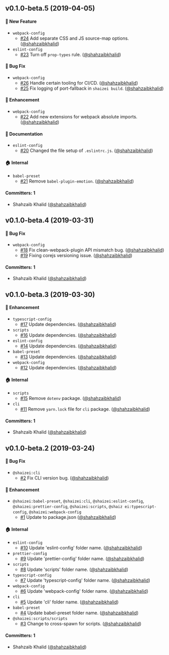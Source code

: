 ## v0.1.0-beta.5 (2019-04-05)

#### :rocket: New Feature
* `webpack-config`
  * [#24](https://github.com/shahzaibkhalid/shaizei/pull/24) Add separate CSS and JS source-map options. ([@shahzaibkhalid](https://github.com/shahzaibkhalid))
* `eslint-config`
  * [#23](https://github.com/shahzaibkhalid/shaizei/pull/23) Turn off `prop-types` rule. ([@shahzaibkhalid](https://github.com/shahzaibkhalid))

#### :bug: Bug Fix
* `webpack-config`
  * [#26](https://github.com/shahzaibkhalid/shaizei/pull/26) Handle certain tooling for CI/CD. ([@shahzaibkhalid](https://github.com/shahzaibkhalid))
  * [#25](https://github.com/shahzaibkhalid/shaizei/pull/25) Fix logging of port-fallback in `shaizei build`. ([@shahzaibkhalid](https://github.com/shahzaibkhalid))

#### :nail_care: Enhancement
* `webpack-config`
  * [#22](https://github.com/shahzaibkhalid/shaizei/pull/22) Add new extensions for webpack absolute imports. ([@shahzaibkhalid](https://github.com/shahzaibkhalid))

#### :memo: Documentation
* `eslint-config`
  * [#20](https://github.com/shahzaibkhalid/shaizei/pull/20) Changed the file setup of `.eslintrc.js`. ([@shahzaibkhalid](https://github.com/shahzaibkhalid))

#### :house: Internal
* `babel-preset`
  * [#21](https://github.com/shahzaibkhalid/shaizei/pull/21) Remove `babel-plugin-emotion`. ([@shahzaibkhalid](https://github.com/shahzaibkhalid))

#### Committers: 1
- Shahzaib Khalid ([@shahzaibkhalid](https://github.com/shahzaibkhalid))

## v0.1.0-beta.4 (2019-03-31)

#### :bug: Bug Fix
* `webpack-config`
  * [#18](https://github.com/shahzaibkhalid/shaizei/pull/18) Fix clean-webpack-plugin API mismatch bug. ([@shahzaibkhalid](https://github.com/shahzaibkhalid))
  * [#19](https://github.com/shahzaibkhalid/shaizei/pull/19) Fixing corejs versioning issue. ([@shahzaibkhalid](https://github.com/shahzaibkhalid))

#### Committers: 1
- Shahzaib Khalid ([@shahzaibkhalid](https://github.com/shahzaibkhalid))

## v0.1.0-beta.3 (2019-03-30)

#### :nail_care: Enhancement
* `typescript-config`
  * [#17](https://github.com/shahzaibkhalid/shaizei/pull/17) Update dependencies. ([@shahzaibkhalid](https://github.com/shahzaibkhalid))
* `scripts`
  * [#16](https://github.com/shahzaibkhalid/shaizei/pull/16) Update dependencies. ([@shahzaibkhalid](https://github.com/shahzaibkhalid))
* `eslint-config`
  * [#14](https://github.com/shahzaibkhalid/shaizei/pull/14) Update dependencies. ([@shahzaibkhalid](https://github.com/shahzaibkhalid))
* `babel-preset`
  * [#13](https://github.com/shahzaibkhalid/shaizei/pull/13) Update dependencies. ([@shahzaibkhalid](https://github.com/shahzaibkhalid))
* `webpack-config`
  * [#12](https://github.com/shahzaibkhalid/shaizei/pull/12) Update dependencies. ([@shahzaibkhalid](https://github.com/shahzaibkhalid))

#### :house: Internal
* `scripts`
  * [#15](https://github.com/shahzaibkhalid/shaizei/pull/15) Remove `dotenv` package. ([@shahzaibkhalid](https://github.com/shahzaibkhalid))
* `cli`
  * [#11](https://github.com/shahzaibkhalid/shaizei/pull/11) Remove `yarn.lock` file for `cli` package. ([@shahzaibkhalid](https://github.com/shahzaibkhalid))

#### Committers: 1
- Shahzaib Khalid ([@shahzaibkhalid](https://github.com/shahzaibkhalid))


## v0.1.0-beta.2 (2019-03-24)

#### :bug: Bug Fix
* `@shaizei:cli`
  * [#2](https://github.com/shahzaibkhalid/shaizei/pull/2) Fix CLI version bug. ([@shahzaibkhalid](https://github.com/shahzaibkhalid))

#### :nail_care: Enhancement
* `@shaizei:babel-preset`, `@shaizei:cli`, `@shaizei:eslint-config`, `@shaizei:prettier-config`, `@shaizei:scripts`, `@shaiz
ei:typescript-config`, `@shaizei:webpack-config`
  * [#1](https://github.com/shahzaibkhalid/shaizei/pull/1) Update to package.json ([@shahzaibkhalid](https://github.com/shahzaibkhalid))

#### :house: Internal
* `eslint-config`
  * [#10](https://github.com/shahzaibkhalid/shaizei/pull/10) Update 'eslint-config' folder name. ([@shahzaibkhalid](https://github.com/shahzaibkhalid))
* `prettier-config`
  * [#9](https://github.com/shahzaibkhalid/shaizei/pull/9) Update 'prettier-config' folder name. ([@shahzaibkhalid](https://github.com/shahzaibkhalid))
* `scripts`
  * [#8](https://github.com/shahzaibkhalid/shaizei/pull/8) Update 'scripts' folder name. ([@shahzaibkhalid](https://github.com/shahzaibkhalid))
* `typescript-config`
  * [#7](https://github.com/shahzaibkhalid/shaizei/pull/7) Update 'typescript-config' folder name. ([@shahzaibkhalid](https://github.com/shahzaibkhalid))
* `webpack-config`
  * [#6](https://github.com/shahzaibkhalid/shaizei/pull/6) Update 'webpack-config' folder name. ([@shahzaibkhalid](https://github.com/shahzaibkhalid))
* `cli`
  * [#5](https://github.com/shahzaibkhalid/shaizei/pull/5) Update 'cli' folder name. ([@shahzaibkhalid](https://github.com/shahzaibkhalid))
* `babel-preset`
  * [#4](https://github.com/shahzaibkhalid/shaizei/pull/4) Update babel-preset folder name. ([@shahzaibkhalid](https://github.com/shahzaibkhalid))
* `@shaizei:scripts/scripts`
  * [#3](https://github.com/shahzaibkhalid/shaizei/pull/3) Change to cross-spawn for scripts. ([@shahzaibkhalid](https://github.com/shahzaibkhalid))

#### Committers: 1
- Shahzaib Khalid ([@shahzaibkhalid](https://github.com/shahzaibkhalid))

